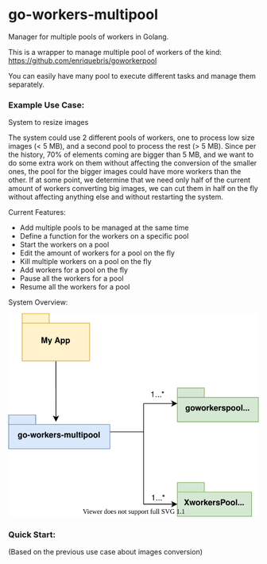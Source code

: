 # go-workers-multipool
Manager for multiple pools of workers in Golang.

This is a wrapper to manage multiple pool of workers of the kind:
https://github.com/enriquebris/goworkerpool

You can easily have many pool to execute different tasks and manage them separately.

### Example Use Case:
System to resize images

The system could use 2 different pools of workers, one to process low size images (< 5 MB), and a second pool to process 
the rest (> 5 MB). Since per the history, 70% of elements coming are bigger than 5 MB, and we want to do some extra work 
on them without affecting the conversion of the smaller ones, the pool for the bigger images could have more workers than 
the other. If at some point, we determine that we need only half of the current amount of workers converting big images, 
we can cut them in half on the fly without affecting anything else and without restarting the system.

Current Features:
- Add multiple pools to be managed at the same time
- Define a function for the workers on a specific pool
- Start the workers on a pool
- Edit the amount of workers for a pool on the fly
- Kill multiple workers on a pool on the fly
- Add workers for a pool on the fly
- Pause all the workers for a pool
- Resume all the workers for a pool

System Overview:

![system-overview](./go-workers-multipool-Overview.svg)

### Quick Start: 
(Based on the previous use case about images conversion)


